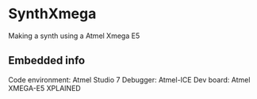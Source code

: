 # SynthXmega
Making a synth using a Atmel Xmega E5

Embedded info
--------------
Code environment: Atmel Studio 7
Debugger: Atmel-ICE
Dev board: Atmel XMEGA-E5 XPLAINED
